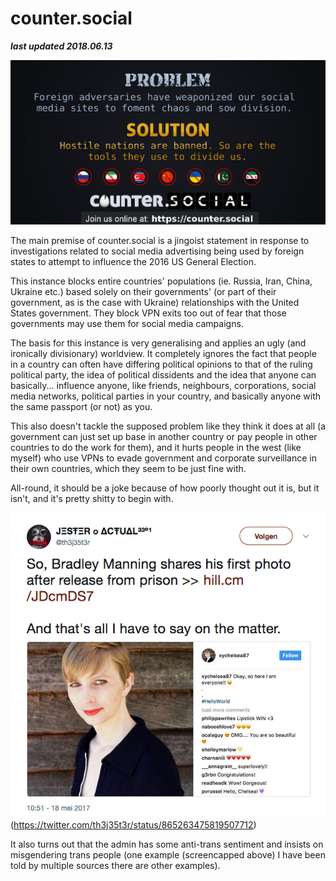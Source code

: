 # counter.social

***last updated 2018.06.13***

![](1.jpg)

The main premise of counter.social is a jingoist statement in response to investigations related to social media advertising being used by foreign states to attempt to influence the 2016 US General Election. 

This instance blocks entire countries' populations (ie. Russia, Iran, China, Ukraine etc.) based solely on their governments' (or part of their government, as is the case with Ukraine) relationships with the United States government. They block VPN exits too out of fear that those governments may use them for social media campaigns.

The basis for this instance is very generalising and applies an ugly (and ironically divisionary) worldview. It completely ignores the fact that people in a country can often have differing political opinions to that of the ruling political party, the idea of political dissidents and the idea that anyone can basically... influence anyone, like friends, neighbours, corporations, social media networks, political parties in your country, and basically anyone with the same passport (or not) as you.

This also doesn't tackle the supposed problem like they think it does at all (a government can just set up base in another country or pay people in other countries to do the work for them), and it hurts people in the west (like myself) who use VPNs to evade government and corporate surveillance in their own countries, which they seem to be just fine with.


All-round, it should be a joke because of how poorly thought out it is, but it isn't, and it's pretty shitty to begin with.

![](2.png)
(https://twitter.com/th3j35t3r/status/865263475819507712)

It also turns out that the admin has some anti-trans sentiment and insists on misgendering trans people (one example (screencapped above) I have been told by multiple sources there are other examples).

